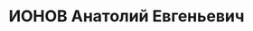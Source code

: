 ---
title: ИОНОВ Анатолий Евгеньевич
description: '1904 г.р., русский, б/п, 58 СД КВО, старший лейтенант. Награды: орден
  Красной Звезды 16.08.1936.'
---